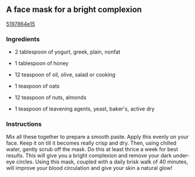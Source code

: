 ## A face mask for a bright complexion

[5197864e15](http://www.food.com/recipe/a-face-mask-for-a-bright-complexion-55814)

### Ingredients

 - 2 tablespoon of yogurt, greek, plain, nonfat

 - 1 tablespoon of honey

 - 12 teaspoon of oil, olive, salad or cooking

 - 1 teaspoon of oats

 - 12 teaspoon of nuts, almonds

 - 1 teaspoon of leavening agents, yeast, baker's, active dry

### Instructions

Mix all these together to prepare a smooth paste. Apply this evenly on your face. Keep it on till it becomes really crisp and dry. Then, using chilled water, gently scrub off the mask. Do this at least thrice a week for best results. This will give you a bright complexion and remove your dark under-eye circles. Using this mask, coupled with a daily brisk walk of 40 minutes, will improve your blood circulation and give your skin a natural glow!